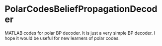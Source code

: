 # PolarCodesBeliefPropagationDecoder
MATLAB codes for polar BP decoder. It is just a very simple BP decoder. I hope it would be useful for new learners of polar codes.
